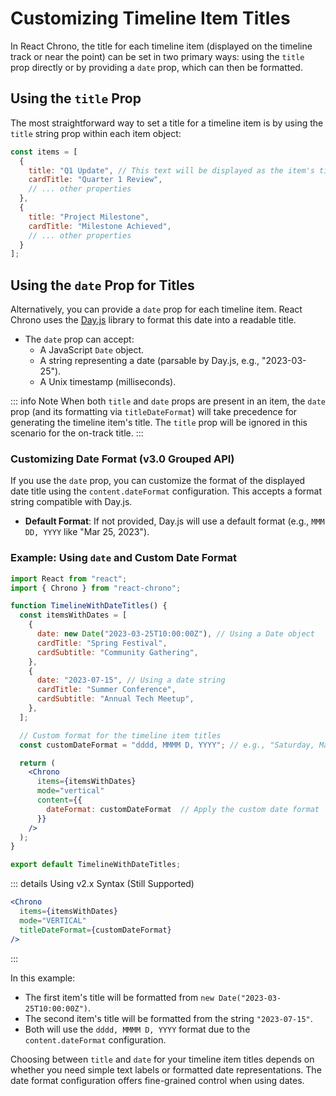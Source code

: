 # Customizing Timeline Item Titles

In React Chrono, the title for each timeline item (displayed on the timeline track or near the point) can be set in two primary ways: using the `title` prop directly or by providing a `date` prop, which can then be formatted.

## Using the `title` Prop

The most straightforward way to set a title for a timeline item is by using the `title` string prop within each item object:

```jsx
const items = [
  {
    title: "Q1 Update", // This text will be displayed as the item's title
    cardTitle: "Quarter 1 Review",
    // ... other properties
  },
  {
    title: "Project Milestone",
    cardTitle: "Milestone Achieved",
    // ... other properties
  }
];
```

## Using the `date` Prop for Titles

Alternatively, you can provide a `date` prop for each timeline item. React Chrono uses the [Day.js](https://day.js.org/) library to format this date into a readable title.

-   The `date` prop can accept:
    -   A JavaScript `Date` object.
    -   A string representing a date (parsable by Day.js, e.g., "2023-03-25").
    -   A Unix timestamp (milliseconds).

::: info Note
When both `title` and `date` props are present in an item, the `date` prop (and its formatting via `titleDateFormat`) will take precedence for generating the timeline item's title. The `title` prop will be ignored in this scenario for the on-track title.
:::

### Customizing Date Format (v3.0 Grouped API)

If you use the `date` prop, you can customize the format of the displayed date title using the `content.dateFormat` configuration. This accepts a format string compatible with Day.js.

-   **Default Format**: If not provided, Day.js will use a default format (e.g., `MMM DD, YYYY` like "Mar 25, 2023").

### Example: Using `date` and Custom Date Format

```jsx
import React from "react";
import { Chrono } from "react-chrono";

function TimelineWithDateTitles() {
  const itemsWithDates = [
    {
      date: new Date("2023-03-25T10:00:00Z"), // Using a Date object
      cardTitle: "Spring Festival",
      cardSubtitle: "Community Gathering",
    },
    {
      date: "2023-07-15", // Using a date string
      cardTitle: "Summer Conference",
      cardSubtitle: "Annual Tech Meetup",
    },
  ];

  // Custom format for the timeline item titles
  const customDateFormat = "dddd, MMMM D, YYYY"; // e.g., "Saturday, March 25, 2023"

  return (
    <Chrono
      items={itemsWithDates}
      mode="vertical"
      content={{
        dateFormat: customDateFormat  // Apply the custom date format
      }}
    />
  );
}

export default TimelineWithDateTitles;
```

::: details Using v2.x Syntax (Still Supported)
```jsx
<Chrono
  items={itemsWithDates}
  mode="VERTICAL"
  titleDateFormat={customDateFormat}
/>
```
:::

In this example:
- The first item's title will be formatted from `new Date("2023-03-25T10:00:00Z")`.
- The second item's title will be formatted from the string `"2023-07-15"`.
- Both will use the `dddd, MMMM D, YYYY` format due to the `content.dateFormat` configuration.

Choosing between `title` and `date` for your timeline item titles depends on whether you need simple text labels or formatted date representations. The date format configuration offers fine-grained control when using dates.
